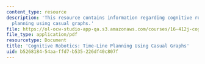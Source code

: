 ```yaml
---
content_type: resource
description: 'This resource contains information regarding cognitive robotics: Time-line
  planning using casual graphs.'
file: https://ol-ocw-studio-app-qa.s3.amazonaws.com/courses/16-412j-cognitive-robotics-spring-2016/b526818454aaffd7b535226df40c807f_MIT16_412JS16_L8.pdf
file_type: application/pdf
resourcetype: Document
title: 'Cognitive Robotics: Time-Line Planning Using Casual Graphs'
uid: b5268184-54aa-ffd7-b535-226df40c807f
---
```

